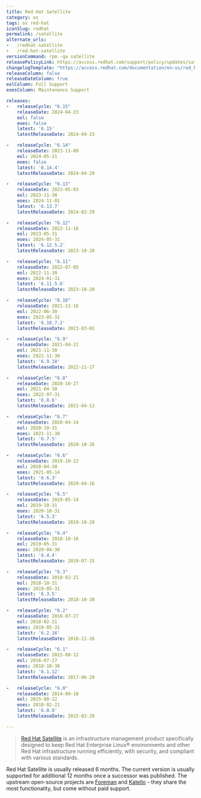 ```yaml
---
title: Red Hat Satellite
category: os
tags: os red-hat
iconSlug: redhat
permalink: /satellite
alternate_urls:
-   /redhat-satellite
-   /red-hat-satellite
versionCommand: rpm -qa satellite
releasePolicyLink: https://access.redhat.com/support/policy/updates/satellite
changelogTemplate: "https://access.redhat.com/documentation/en-us/red_hat_satellite/{{'__RELEASE_CYCLE__'}}/html-single/release_notes/"
releaseColumn: false
releaseDateColumn: true
eolColumn: Full Support
eoesColumn: Maintenance Support

releases:
-   releaseCycle: "6.15"
    releaseDate: 2024-04-23
    eol: false
    eoes: false
    latest: '6.15'
    latestReleaseDate: 2024-04-23

-   releaseCycle: "6.14"
    releaseDate: 2023-11-08
    eol: 2024-05-31
    eoes: false
    latest: '6.14.4'
    latestReleaseDate: 2024-04-29

-   releaseCycle: "6.13"
    releaseDate: 2023-05-03
    eol: 2023-11-30
    eoes: 2024-11-01
    latest: '6.13.7'
    latestReleaseDate: 2024-02-29

-   releaseCycle: "6.12"
    releaseDate: 2022-11-16
    eol: 2023-05-31
    eoes: 2024-05-31
    latest: '6.12.5.2'
    latestReleaseDate: 2023-10-20

-   releaseCycle: "6.11"
    releaseDate: 2022-07-05
    eol: 2022-11-30
    eoes: 2024-01-31
    latest: '6.11.5.6'
    latestReleaseDate: 2023-10-20

-   releaseCycle: "6.10"
    releaseDate: 2021-11-16
    eol: 2022-06-30
    eoes: 2023-05-31
    latest: '6.10.7.2'
    latestReleaseDate: 2023-03-01

-   releaseCycle: "6.9"
    releaseDate: 2021-04-21
    eol: 2021-11-30
    eoes: 2022-11-30
    latest: '6.9.10'
    latestReleaseDate: 2022-11-17

-   releaseCycle: "6.8"
    releaseDate: 2020-10-27
    eol: 2021-04-30
    eoes: 2022-07-31
    latest: '6.8.6'
    latestReleaseDate: 2021-04-13

-   releaseCycle: "6.7"
    releaseDate: 2020-04-14
    eol: 2020-10-31
    eoes: 2021-11-30
    latest: '6.7.5'
    latestReleaseDate: 2020-10-26

-   releaseCycle: "6.6"
    releaseDate: 2019-10-22
    eol: 2020-04-30
    eoes: 2021-05-14
    latest: '6.6.3'
    latestReleaseDate: 2020-04-16

-   releaseCycle: "6.5"
    releaseDate: 2019-05-14
    eol: 2019-10-31
    eoes: 2020-10-31
    latest: '6.5.3'
    latestReleaseDate: 2019-10-29

-   releaseCycle: "6.4"
    releaseDate: 2018-10-16
    eol: 2019-05-31
    eoes: 2020-04-30
    latest: '6.4.4'
    latestReleaseDate: 2019-07-15

-   releaseCycle: "6.3"
    releaseDate: 2018-02-21
    eol: 2018-10-31
    eoes: 2019-05-31
    latest: '6.3.5'
    latestReleaseDate: 2018-10-30

-   releaseCycle: "6.2"
    releaseDate: 2016-07-27
    eol: 2018-02-21
    eoes: 2019-05-31
    latest: '6.2.16'
    latestReleaseDate: 2018-11-26

-   releaseCycle: "6.1"
    releaseDate: 2015-08-12
    eol: 2016-07-27
    eoes: 2018-10-30
    latest: '6.1.12'
    latestReleaseDate: 2017-06-29

-   releaseCycle: "6.0"
    releaseDate: 2014-09-10
    eol: 2015-08-12
    eoes: 2018-02-21
    latest: '6.0.8'
    latestReleaseDate: 2015-02-20

---
```


> [Red Hat Satellite](https://www.redhat.com/technologies/management/satellite) is an infrastructure management product specifically designed to keep Red Hat Enterprise Linux® environments and other Red Hat infrastructure running efficiently, with security, and compliant with various standards.

Red Hat Satellite is usually released 6 months. The current version is usually supported for additional 12 months once a successor was published. The upstream open-source projects are [Foreman](https://theforeman.org/) and [Katello](https://theforeman.org/plugins/katello/) - they share the most functionality, but come without paid support.
